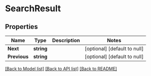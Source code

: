 # SearchResult

## Properties
Name | Type | Description | Notes
------------ | ------------- | ------------- | -------------
**Next** | **string** |  | [optional] [default to null]
**Previous** | **string** |  | [optional] [default to null]

[[Back to Model list]](../README.md#documentation-for-models) [[Back to API list]](../README.md#documentation-for-api-endpoints) [[Back to README]](../README.md)


